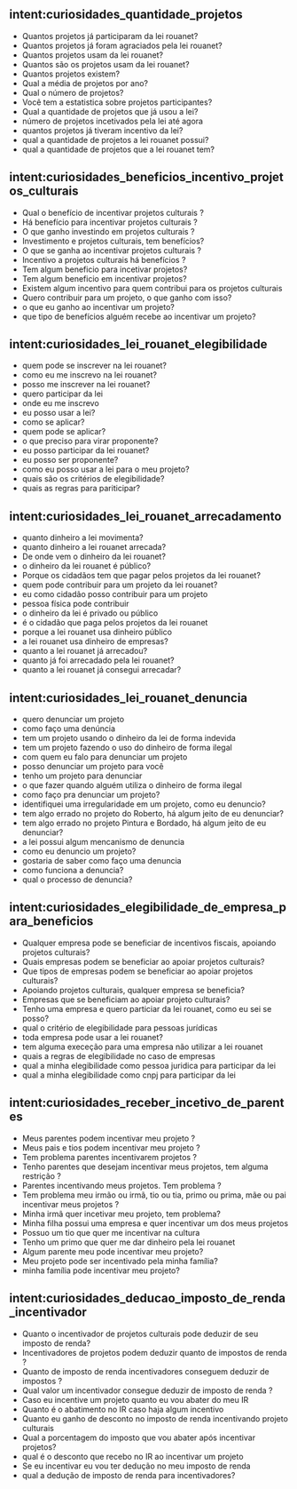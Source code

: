 ## intent:curiosidades_quantidade_projetos
- Quantos projetos já participaram da lei rouanet?
- Quantos projetos já foram agraciados pela lei rouanet?
- Quantos projetos usam da lei rouanet?
- Quantos são os projetos usam da lei rouanet?
- Quantos projetos existem?
- Qual a média de projetos por ano?
- Qual o número de projetos?
- Você tem a estatistica sobre projetos participantes?
- Qual a quantidade de projetos que já usou a lei?
- número de projetos incetivados pela lei até agora
- quantos projetos já tiveram incentivo da lei?
- qual a quantidade de projetos a lei rouanet possui?
- qual a quantidade de projetos que a lei rouanet tem?

## intent:curiosidades_beneficios_incentivo_projetos_culturais
- Qual o benefício de incentivar projetos culturais ?
- Há benefício para incentivar projetos culturais ?
- O que ganho investindo em projetos culturais ?
- Investimento e projetos culturais, tem benefícios?
- O que se ganha ao incentivar projetos culturais ?
- Incentivo a projetos culturais há benefícios ?
- Tem algum beneficio para incetivar projetos?
- Tem algum beneficio em incentivar projetos?
- Existem algum incentivo para quem contribui para os projetos culturais
- Quero contribuir para um projeto, o que ganho com isso?
- o que eu ganho ao incentivar um projeto?
- que tipo de benefícios alguém recebe ao incentivar um projeto?

## intent:curiosidades_lei_rouanet_elegibilidade
- quem pode se inscrever na lei rouanet?
- como eu me inscrevo na lei rouanet?
- posso me inscrever na lei rouanet?
- quero participar da lei
- onde eu me inscrevo
- eu posso usar a lei?
- como se aplicar?
- quem pode se aplicar?
- o que preciso para virar proponente?
- eu posso participar da lei rouanet?
- eu posso ser proponente?
- como eu posso usar a lei para o meu projeto?
- quais são os critérios de elegibilidade?
- quais as regras para pariticipar?

## intent:curiosidades_lei_rouanet_arrecadamento
- quanto dinheiro a lei movimenta?
- quanto dinheiro a lei rouanet arrecada?
- De onde vem o dinheiro da lei rouanet?
- o dinheiro da lei rouanet é público?
- Porque os cidadãos tem que pagar pelos projetos da lei rouanet?
- quem pode contribuir para um projeto da lei rouanet?
- eu como cidadão posso contribuir para um projeto
- pessoa física pode contribuir
- o dinheiro da lei é privado ou público
- é o cidadão que paga pelos projetos da lei rouanet
- porque a lei rouanet usa dinheiro público
- a lei rouanet usa dinheiro de empresas?
- quanto a lei rouanet já arrecadou?
- quanto já foi arrecadado pela lei rouanet?
- quanto a lei rouanet já consegui arrecadar?

## intent:curiosidades_lei_rouanet_denuncia
- quero denunciar um projeto
- como faço uma denúncia
- tem um projeto usando o dinheiro da lei de forma indevida
- tem um projeto fazendo o uso do dinheiro de forma ilegal
- com quem eu falo para denunciar um projeto
- posso denunciar um projeto para você
- tenho um projeto para denunciar
- o que fazer quando alguém utiliza o dinheiro de forma ilegal
- como faço pra denunciar um projeto?
- identifiquei uma irregularidade em um projeto, como eu denuncio?
- tem algo errado no projeto do Roberto, há algum jeito de eu denunciar?
- tem algo errado no projeto Pintura e Bordado, há algum jeito de eu denunciar?
- a lei possui algum mencanismo de denuncia
- como eu denuncio um projeto?
- gostaria de saber como faço uma denuncia
- como funciona a denuncia?
- qual o processo de denuncia?

## intent:curiosidades_elegibilidade_de_empresa_para_beneficios
- Qualquer empresa pode se beneficiar de incentivos fiscais, apoiando projetos culturais?
- Quais empresas podem se beneficiar ao apoiar projetos culturais?
- Que tipos de empresas podem se beneficiar ao apoiar projetos culturais?
- Apoiando projetos culturais, qualquer empresa se beneficia?
- Empresas que se beneficiam ao apoiar projeto culturais?
- Tenho uma empresa e quero particiar da lei rouanet, como eu sei se posso?
- qual o critério de elegibilidade para pessoas jurídicas
- toda empresa pode usar a lei rouanet?
- tem alguma execeção para uma empresa não utilizar a lei rouanet
- quais a regras de elegibilidade no caso de empresas
- qual a minha elegibilidade como pessoa juridica para participar da lei
- qual a minha elegibilidade como cnpj para participar da lei

## intent:curiosidades_receber_incetivo_de_parentes
- Meus parentes podem incentivar meu projeto ?
- Meus pais e tios podem incentivar meu projeto ?
- Tem problema parentes incentivarem projetos ?
- Tenho parentes que desejam incentivar meus projetos, tem alguma restrição ?
- Parentes incentivando meus projetos. Tem problema ?
- Tem problema meu irmão ou irmã, tio ou tia, primo ou prima, mãe ou pai incentivar meus projetos ?
- Minha irmã quer incetivar meu projeto, tem problema?
- Minha filha possui uma empresa e quer incentivar um dos meus projetos
- Possuo um tio que quer me incentivar na cultura
- Tenho um primo que quer me dar dinheiro pela lei rouanet
- Algum parente meu pode incentivar meu projeto?
- Meu projeto pode ser incentivado pela minha família?
- minha família pode incentivar meu projeto?

## intent:curiosidades_deducao_imposto_de_renda_incentivador
- Quanto o incentivador de projetos culturais pode deduzir de seu imposto de renda?
- Incentivadores de projetos podem deduzir quanto de impostos de renda ?
- Quanto de imposto de renda incentivadores conseguem deduzir de impostos ?
- Qual valor um incentivador consegue deduzir de imposto de renda ?
- Caso eu incentive um projeto quanto eu vou abater do meu IR
- Quanto é o abatimento no IR caso haja algum incentivo
- Quanto eu ganho de desconto no imposto de renda incentivando projeto culturais
- Qual a porcentagem do imposto que vou abater após incentivar projetos?
- qual é o desconto que recebo no IR ao incentivar um projeto
- Se eu incentivar eu vou ter dedução no meu imposto de renda
- qual a dedução de imposto de renda para incentivadores?

